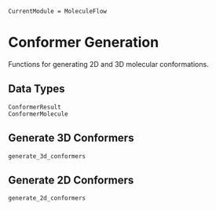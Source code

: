 ```@meta
CurrentModule = MoleculeFlow
```

# Conformer Generation

Functions for generating 2D and 3D molecular conformations.

## Data Types

```@docs
ConformerResult
ConformerMolecule
```

## Generate 3D Conformers

```@docs
generate_3d_conformers
```

## Generate 2D Conformers

```@docs
generate_2d_conformers
```